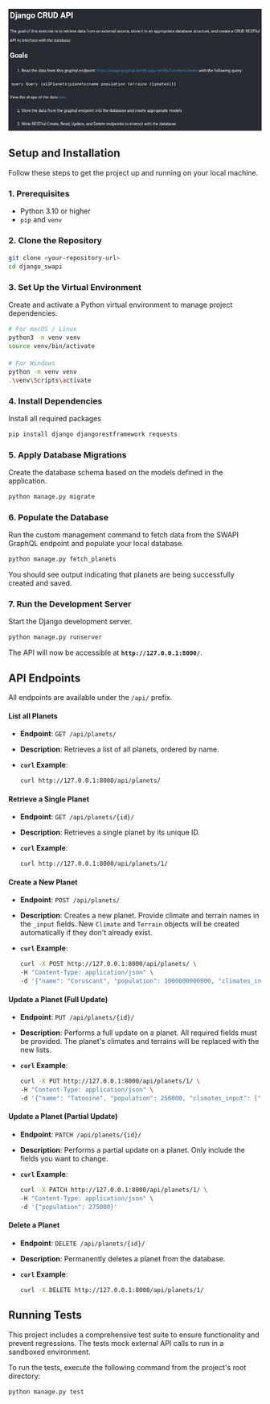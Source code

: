 ![Challenge](challenge.png)

## Setup and Installation

Follow these steps to get the project up and running on your local machine.

### 1. Prerequisites

- Python 3.10 or higher
- `pip` and `venv`

### 2. Clone the Repository

```bash
git clone <your-repository-url>
cd django_swapi
```

### 3. Set Up the Virtual Environment

Create and activate a Python virtual environment to manage project dependencies.

```bash
# For macOS / Linux
python3 -m venv venv
source venv/bin/activate

# For Windows
python -m venv venv
.\venv\Scripts\activate
```

### 4. Install Dependencies

Install all required packages

```bash
pip install django djangorestframework requests
```

### 5. Apply Database Migrations

Create the database schema based on the models defined in the application.

```bash
python manage.py migrate
```

### 6. Populate the Database

Run the custom management command to fetch data from the SWAPI GraphQL endpoint and populate your local database.

```bash
python manage.py fetch_planets
```

You should see output indicating that planets are being successfully created and saved.

### 7. Run the Development Server

Start the Django development server.

```bash
python manage.py runserver
```

The API will now be accessible at **`http://127.0.0.1:8000/`**.

## API Endpoints

All endpoints are available under the `/api/` prefix.

#### **List all Planets**

- **Endpoint**: `GET /api/planets/`
- **Description**: Retrieves a list of all planets, ordered by name.
- **`curl` Example**:

  ```bash
  curl http://127.0.0.1:8000/api/planets/
  ```

#### **Retrieve a Single Planet**

- **Endpoint**: `GET /api/planets/{id}/`
- **Description**: Retrieves a single planet by its unique ID.
- **`curl` Example**:

  ```bash
  curl http://127.0.0.1:8000/api/planets/1/
  ```

#### **Create a New Planet**

- **Endpoint**: `POST /api/planets/`
- **Description**: Creates a new planet. Provide climate and terrain names in the `_input` fields. New `Climate` and `Terrain` objects will be created automatically if they don't already exist.
- **`curl` Example**:

  ```bash
  curl -X POST http://127.0.0.1:8000/api/planets/ \
  -H "Content-Type: application/json" \
  -d '{"name": "Coruscant", "population": 1000000000000, "climates_input": ["temperate"], "terrains_input": ["cityscape", "mountains"]}'
  ```

#### **Update a Planet (Full Update)**

- **Endpoint**: `PUT /api/planets/{id}/`
- **Description**: Performs a full update on a planet. All required fields must be provided. The planet's climates and terrains will be replaced with the new lists.
- **`curl` Example**:

  ```bash
  curl -X PUT http://127.0.0.1:8000/api/planets/1/ \
  -H "Content-Type: application/json" \
  -d '{"name": "Tatooine", "population": 250000, "climates_input": ["arid", "hot"], "terrains_input": ["desert"]}'
  ```

#### **Update a Planet (Partial Update)**

- **Endpoint**: `PATCH /api/planets/{id}/`
- **Description**: Performs a partial update on a planet. Only include the fields you want to change.
- **`curl` Example**:

  ```bash
  curl -X PATCH http://127.0.0.1:8000/api/planets/1/ \
  -H "Content-Type: application/json" \
  -d '{"population": 275000}'
  ```

#### **Delete a Planet**

- **Endpoint**: `DELETE /api/planets/{id}/`
- **Description**: Permanently deletes a planet from the database.
- **`curl` Example**:

  ```bash
  curl -X DELETE http://127.0.0.1:8000/api/planets/1/
  ```

## Running Tests

This project includes a comprehensive test suite to ensure functionality and prevent regressions. The tests mock external API calls to run in a sandboxed environment.

To run the tests, execute the following command from the project's root directory:

```bash
python manage.py test
```
